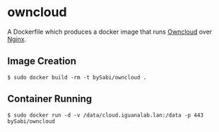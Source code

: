# owncloud

A Dockerfile which produces a docker image that runs [Owncloud][owncloud] over [Nginx][nginx].

[owncloud]: http://http://owncloud.org/
[nginx]: http://wiki.nginx.org/

## Image Creation

```
$ sudo docker build -rm -t bySabi/owncloud .
```

## Container Running

```
$ sudo docker run -d -v /data/cloud.iguanalab.lan:/data -p 443 bySabi/owncloud
```

